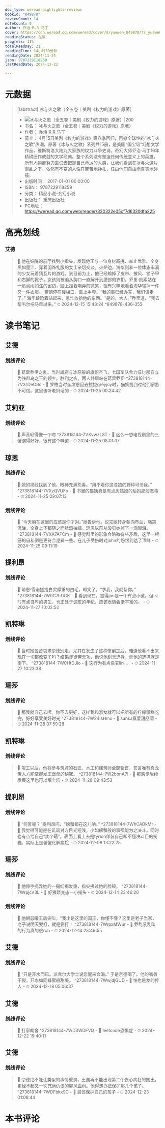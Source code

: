 ```yaml
---
doc_type: weread-highlights-reviews
bookId: "849878"
reviewCount: 14
noteCount: 0
author: 乔治·R.R.马丁
cover: https://cdn.weread.qq.com/weread/cover/8/yuewen_849878/t7_yuewen_8498781681371731.jpg
readingStatus: 在读
progress: 11%
totalReadDay: 21
readingTime: 14小时39分钟
readingDate: 2024-11-24
isbn: 9787229118259
lastReadDate: 2024-12-23

---
```

# 元数据
> [!abstract] 冰与火之歌（全五卷｜美剧《权力的游戏》原著）
> - ![ 冰与火之歌（全五卷｜美剧《权力的游戏》原著）|200](https://cdn.weread.qq.com/weread/cover/8/yuewen_849878/t7_yuewen_8498781681371731.jpg)
> - 书名： 冰与火之歌（全五卷｜美剧《权力的游戏》原著）
> - 作者： 乔治·R.R.马丁
> - 简介： 4月15日美剧《权力的游戏》第八季回归，再掀全球性的“冰与火之歌”热潮。原著《冰与火之歌》系列共15册，是美国“国宝级”幻想文学作品，维斯特洛大陆九大家族的权力斗争史诗。奇幻大师乔治·马丁16年精耕细作成就的文学经典。整个系列没有塑造任何传统意义上的英雄，所有人物都努力尝试去把握自己命运的人类，让我们看到在冰与火这片混乱之下，依然有不变的人性在苦苦地挣扎，任由他们自由而真实地碰撞。
> - 出版时间： 2017-01-01 00:00:00
> - ISBN： 9787229118259
> - 分类： 精品小说-玄幻小说
> - 出版社： 重庆出版社
> - PC地址：https://weread.qq.com/web/reader/330322e05cf7d6330dfa225

# 高亮划线

### 艾德

> 📌 他在妓院的前厅找到小指头，发现他正与一位身材高挑、举止优雅、全身黑如墨汁、穿着羽饰礼服的女士亲切交谈。火炉边，海华则和一位体态丰满的少女玩着猜瓦片的游戏。到目前为止，他已经输掉了皮带、披风、锁子甲和右脚的靴子，女孩则被迫从胸口一直解开到腰部的衣扣。乔里·凯索站在一扇滴雨如注的窗边，脸上挂着嘲弄的微笑，饶有兴味地看着海华输掉一件又一件衣服。
   奈德停在楼梯口，戴上手套。“我的事已经办完，我们该走了。”
   海华踉跄着站起来，急忙收拾他的东西。“是的，大人。”乔里道，“我去帮韦尔把马牵过来。” 
> ⏱ 2024-12-15 15:43:24 ^849878-436-355

# 读书笔记

## 艾德

### 划线评论
> 📌 葛雷乔伊之乱。当时雄鹿与冰原狼的旗帜齐飞，七国军队合力征讨那自立为铁群岛之王的领主。胜利之夜，两人并肩站在葛雷乔伊  ^273818144-7VX1DeOSs
    - 💭 罗柏当时派席恩回去拉拢greyjoy时，猫姨提到过他们家族不可信。这里该听老妈话的
    - ⏱ 2024-11-25 00:24:42
   
## 艾莉亚

### 划线评论
> 📌 声音轻得像一个吻  ^273818144-7VXvwzLST
    - 💭 这么一想电视剧里的三傻演得好好，很有这个味道
    - ⏱ 2024-11-25 08:01:07
   
## 琼恩

### 划线评论
> 📌 她的视线找到了他，眼神充满怨毒。“用不着你这没娘的野种可怜我。”  ^273818144-7VXzQVUFo
    - 💭 书里的猫姨真是有点灰姑娘的后妈那般恶毒
    - ⏱ 2024-11-25 09:07:13

### 划线评论
> 📌 “今天躺在这里的应该是你才对。”她告诉他。说完她转身朝向布兰，痛哭流涕，全身上下都随之而猛烈抽搐。琼恩以前从没见她掉下一滴眼泪。  ^273818144-7VXA7AFCm
    - 💭 感觉剧里的形象会略微有些矛盾，这里一根筋的自私倒是更符合逻辑一些。在儿子受伤时对john的怨恨到达了顶峰
    - ⏱ 2024-11-25 09:11:19
   
## 提利昂

### 划线评论
> 📌 琼恩·雪诺搓搓白灵厚重的白毛，却笑了。“求我，我就帮你。”  ^273818144-7W0G7hDGK
    - 💭 看到现在，觉得jon是一个有点小傲，但同时有点自卑的男生，也正处于调皮的年纪，应该表情会挺丰富的。
    - ⏱ 2024-11-27 10:02:52
   
## 凯特琳

### 划线评论
> 📌 当时她苦苦哀求奈德别走，尤其在发生了这种惨剧之后。难道他看不出来现在一切都改变了吗？结果却徒劳无功，他说他别无选择，而他的选择就是南下。  ^273818144-7W0HtDJio
    - 💭 这行为有点像麦lin。。
    - ⏱ 2024-11-27 10:23:38
   
## 珊莎

### 划线评论
> 📌 那我就自己去啰。你不去更好，这样我和淑女就可以把所有的柠檬蛋糕吃完，好好享受美好时光  ^273818144-7W24lsHmx
    - 💭 sansa真爱甜品啊
    - ⏱ 2024-11-28 07:59:28
   
## 凯特琳

### 划线评论
> 📌 竣工以后，他将参与筑城的石匠、木工和建筑师全部斩首，誓言唯有真龙传人方能掌握龙王堡垒的秘密。  ^273818144-7W2bbnA7I
    - 💭 那感觉后续发展这里也可以填个坑
    - ⏱ 2024-11-28 09:43:53
   
## 提利昂

### 划线评论
> 📌 “何苦呢？”提利昂问，“螃蟹都在这儿呐。”  ^273818144-7WhCADkMr
    - 💭 我觉得可能是在讥讽对方目光短浅，小如螃蟹般的事都能为之决斗。同时也有点给自己“卖个萌”，表面上看上去是tyrion佯装自己却不懂决斗目的扮蠢，实际上是装傻化解尴尬
    - ⏱ 2024-12-08 13:22:25
   
## 珊莎

### 划线评论
> 📌 他伸手抚弄她的一撮红褐发束，指尖拂过她的脸颊。  ^273818144-7WrpjcV3L
    - 💭 好猥琐变态一小指头
    - ⏱ 2024-12-14 23:46:20

### 划线评论
> 📌 他朝瑟曦王后尖叫，“我才是这里的国王，你懂不懂？这里是老子当家，老子说明天要打，就是要打！  ^273818144-7WrpxMWur
    - 💭 乔乱吼乱叫的行为真的很rob
    - ⏱ 2024-12-14 23:49:55
   
## 艾德

### 划线评论
> 📌 “只是开水而已。派席尔大学士说您醒来会渴。”
于是奈德喝了。他的嘴唇干裂，开水如同蜂蜜般甜美。  ^273818144-7WwjdjGUD
    - 💭 怕也是龙的传人
    - ⏱ 2024-12-18 05:06:37
   
## 艾德

### 划线评论
> 📌 打家劫舍  ^273818144-7WD3WDFVQ
    - 💭 leetcode恐惧症
    - ⏱ 2024-12-22 15:40:11
   
## 艾德

### 划线评论
> 📌 奈德绝不能让类似的事情重演。王国再不能出现第二个丧心病狂的国王，更经不起又一次充满仇恨的腥风血雨。他得想办法保护那几个孩子。  ^273818144-7WDFbkx9C
    - 💭 最该保护自己的孩子
    - ⏱ 2024-12-23 01:08:44
   
# 本书评论

